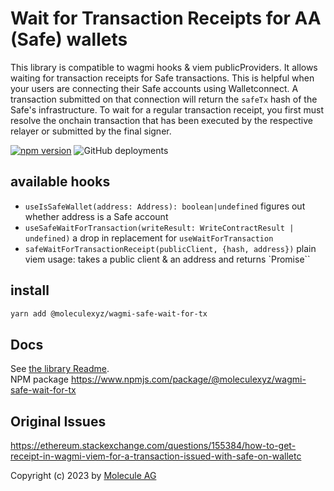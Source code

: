 # Wait for Transaction Receipts for AA (Safe) wallets

This library is compatible to wagmi hooks & viem publicProviders. It allows waiting for transaction receipts for Safe transactions. This is helpful when your users are connecting their Safe accounts using Walletconnect. A transaction submitted on that connection will return the `safeTx` hash of the Safe's infrastructure. To wait for a regular transaction receipt, you first must resolve the onchain transaction that has been executed by the respective relayer or submitted by the final signer.

[![npm version](https://badge.fury.io/js/@moleculexyz%2Fwagmi-safe-wait-for-tx.svg)](https://badge.fury.io/js/@moleculexyz%2Fwagmi-safe-wait-for-tx)
![GitHub deployments](https://img.shields.io/github/deployments/moleculeprotocol/test-wagmi-safe-privy/github-pages?label=demo%20deployed&link=https%3A%2F%2Fmoleculeprotocol.github.io%2Ftest-wagmi-safe-privy%2F)

## available hooks

- `useIsSafeWallet(address: Address): boolean|undefined` figures out whether address is a Safe account
- `useSafeWaitForTransaction(writeResult: WriteContractResult | undefined)` a drop in replacement for `useWaitForTransaction`
- `safeWaitForTransactionReceipt(publicClient, {hash, address})` plain viem usage: takes a public client & an address and returns `Promise<TransactionReceipt>``

## install

```bash
yarn add @moleculexyz/wagmi-safe-wait-for-tx
```

## Docs

See [the library Readme](./packages/wagmi-safe-wait-for-tx/README.md).  
NPM package https://www.npmjs.com/package/@moleculexyz/wagmi-safe-wait-for-tx

## Original Issues

https://ethereum.stackexchange.com/questions/155384/how-to-get-receipt-in-wagmi-viem-for-a-transaction-issued-with-safe-on-walletc

Copyright (c) 2023 by [Molecule AG](https://molecule.xyz)
